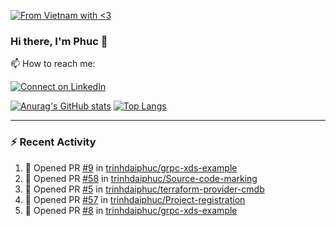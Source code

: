 [![From Vietnam with <3](https://raw.githubusercontent.com/webuild-community/badge/master/svg/love.svg)](https://webuild.community)

### Hi there, I'm Phuc 👋

📫 How to reach me:

[![Connect on LinkedIn](https://img.shields.io/badge/--linkedin?label=LinkedIn&logo=LinkedIn&style=social)](https://www.linkedin.com/in/trinh-dai-phuc/)


[![Anurag's GitHub stats](https://phuc-github-readme-stats.vercel.app/api?username=trinhdaiphuc&count_private=true&show_icons=true&theme=synthwave)](https://github.com/anuraghazra/github-readme-stats)
[![Top Langs](https://phuc-github-readme-stats.vercel.app/api/top-langs/?username=trinhdaiphuc&theme=synthwave&show_icons=true&layout=compact&langs_count=8&hide=html,css,scss,less,handlebars,ejs)](https://github.com/anuraghazra/github-readme-stats)


---

### :zap: Recent Activity

<!--START_SECTION:activity-->
1. 💪 Opened PR [#9](https://github.com/trinhdaiphuc/grpc-xds-example/pull/9) in [trinhdaiphuc/grpc-xds-example](https://github.com/trinhdaiphuc/grpc-xds-example)
2. 💪 Opened PR [#58](https://github.com/trinhdaiphuc/Source-code-marking/pull/58) in [trinhdaiphuc/Source-code-marking](https://github.com/trinhdaiphuc/Source-code-marking)
3. 💪 Opened PR [#5](https://github.com/trinhdaiphuc/terraform-provider-cmdb/pull/5) in [trinhdaiphuc/terraform-provider-cmdb](https://github.com/trinhdaiphuc/terraform-provider-cmdb)
4. 💪 Opened PR [#57](https://github.com/trinhdaiphuc/Project-registration/pull/57) in [trinhdaiphuc/Project-registration](https://github.com/trinhdaiphuc/Project-registration)
5. 💪 Opened PR [#8](https://github.com/trinhdaiphuc/grpc-xds-example/pull/8) in [trinhdaiphuc/grpc-xds-example](https://github.com/trinhdaiphuc/grpc-xds-example)
<!--END_SECTION:activity-->
